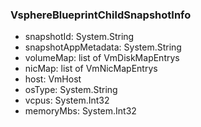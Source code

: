 ### VsphereBlueprintChildSnapshotInfo
- snapshotId: System.String
- snapshotAppMetadata: System.String
- volumeMap: list of VmDiskMapEntrys
- nicMap: list of VmNicMapEntrys
- host: VmHost
- osType: System.String
- vcpus: System.Int32
- memoryMbs: System.Int32
